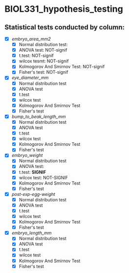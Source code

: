 # BIOL331_hypothesis_testing

## Statistical tests conducted by column: 
- [x]  *embryo_area_mm2*
	- [x] Normal distribution test: 
	- [x] ANOVA test: NOT-signif
	- [x] t.test: NOT-signif
	- [x] wilcox tesmt: NOT-signif
	- [x] Kolmogorov And Smirnov Test: NOT-signif
	- [x] Fisher's test: NOT-signif
- [x] *eye_diameter_mm*	
	- [x] Normal distribution test
	- [x] ANOVA test
	- [x] t.test
	- [x] wilcox test
	- [x] Kolmogorov And Smirnov Test
	- [x] Fisher's test
- [x] *bump_to_beak_length_mm*	
	- [x] Normal distribution test
	- [x] ANOVA test
	- [x] t.test
	- [x] wilcox test
	- [x] Kolmogorov And Smirnov Test
	- [x] Fisher's test
- [x] *embryo_weight*
	- [x] Normal distribution test
	- [x] ANOVA test:
	- [x] t.test:  **SIGNIF**
	- [x] wilcox test: NOT-SIGNIF
	- [x] Kolmogorov And Smirnov Test
	- [x] Fisher's test
- [x] *post-exp-egg-weight*	
	- [x] Normal distribution test
	- [x] ANOVA test
	- [x] t.test
	- [x] wilcox test
	- [x] Kolmogorov And Smirnov Test
	- [x] Fisher's test
- [x] *embryo_length_mm*	
	- [x] Normal distribution test
	- [x] ANOVA test
	- [x] t.test
	- [x] wilcox test
	- [x] Kolmogorov And Smirnov Test
	- [x] Fisher's test
